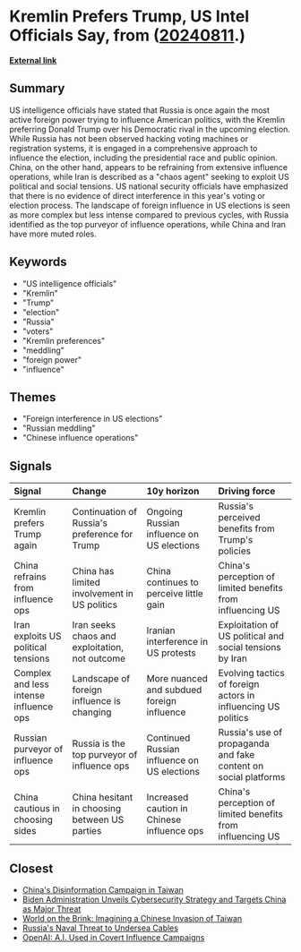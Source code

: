 # __Kremlin Prefers Trump, US Intel Officials Say__, from ([20240811](https://kghosh.substack.com/p/20240811).)

__[External link](https://cyberscoop.com/us-intel-officials-kremlin-once-again-prefers-trump/)__



## Summary

US intelligence officials have stated that Russia is once again the most active foreign power trying to influence American politics, with the Kremlin preferring Donald Trump over his Democratic rival in the upcoming election. While Russia has not been observed hacking voting machines or registration systems, it is engaged in a comprehensive approach to influence the election, including the presidential race and public opinion. China, on the other hand, appears to be refraining from extensive influence operations, while Iran is described as a "chaos agent" seeking to exploit US political and social tensions. US national security officials have emphasized that there is no evidence of direct interference in this year's voting or election process. The landscape of foreign influence in US elections is seen as more complex but less intense compared to previous cycles, with Russia identified as the top purveyor of influence operations, while China and Iran have more muted roles.

## Keywords

* "US intelligence officials"
* "Kremlin"
* "Trump"
* "election"
* "Russia"
* "voters"
* "Kremlin preferences"
* "meddling"
* "foreign power"
* "influence"

## Themes

* "Foreign interference in US elections"
* "Russian meddling"
* "Chinese influence operations"

## Signals

| Signal                                 | Change                                         | 10y horizon                                 | Driving force                                                   |
|:---------------------------------------|:-----------------------------------------------|:--------------------------------------------|:----------------------------------------------------------------|
| Kremlin prefers Trump again            | Continuation of Russia's preference for Trump  | Ongoing Russian influence on US elections   | Russia's perceived benefits from Trump's policies               |
| China refrains from influence ops      | China has limited involvement in US politics   | China continues to perceive little gain     | China's perception of limited benefits from influencing US      |
| Iran exploits US political tensions    | Iran seeks chaos and exploitation, not outcome | Iranian interference in US protests         | Exploitation of US political and social tensions by Iran        |
| Complex and less intense influence ops | Landscape of foreign influence is changing     | More nuanced and subdued foreign influence  | Evolving tactics of foreign actors in influencing US politics   |
| Russian purveyor of influence ops      | Russia is the top purveyor of influence ops    | Continued Russian influence on US elections | Russia's use of propaganda and fake content on social platforms |
| China cautious in choosing sides       | China hesitant in choosing between US parties  | Increased caution in Chinese influence ops  | China's perception of limited benefits from influencing US      |

## Closest

* [China's Disinformation Campaign in Taiwan](44ddf53ef211a729ca1a7fa394ac9f35)
* [Biden Administration Unveils Cybersecurity Strategy and Targets China as Major Threat](1eaefdcf11b24d5f443b5f4e7645e0a5)
* [World on the Brink: Imagining a Chinese Invasion of Taiwan](5ef6dd39c0b5eeaebb8dd1e1eb77a4c5)
* [Russia's Naval Threat to Undersea Cables](3c468ac4c9f4d478a02b19e757939012)
* [OpenAI: A.I. Used in Covert Influence Campaigns](038728d36aa4f09090b2d01ffe571ab4)